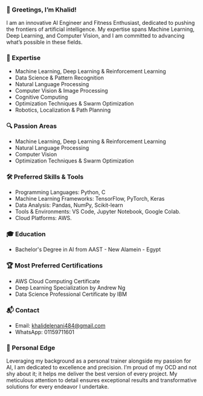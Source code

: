 ### 👋 Greetings, I’m Khalid!
I am an innovative AI Engineer and Fitness Enthusiast, dedicated to pushing the frontiers of artificial intelligence. My expertise spans Machine Learning, Deep Learning, and Computer Vision, and I am committed to advancing what’s possible in these fields.

### 🌟 Expertise
* Machine Learning, Deep Learning & Reinforcement Learning
* Data Science & Pattern Recognition
* Natural Language Processing
* Computer Vision & Image Processing
* Cognitive Computing
* Optimization Techniques & Swarm Optimization
* Robotics, Localization & Path Planning
  
### 🔍 Passion Areas
* Machine Learning, Deep Learning & Reinforcement Learning
* Natural Language Processing
* Computer Vision
* Optimization Techniques & Swarm Optimization

### 🛠️ Preferred Skills & Tools
* Programming Languages: Python, C
* Machine Learning Frameworks: TensorFlow, PyTorch, Keras
* Data Analysis: Pandas, NumPy, Scikit-learn
* Tools & Environments: VS Code, Jupyter Notebook, Google Colab.
* Cloud Platforms: AWS.

### 🎓 Education
* Bachelor's Degree in AI from AAST - New Alamein - Egypt
  
### 🏆 Most Preferred Certifications
* AWS Cloud Computing Certificate
* Deep Learning Specialization by Andrew Ng
* Data Science Professional Certificate by IBM

### 📬 Contact
* Email: khalidelenani484@gmail.com
* WhatsApp: 01159711601
  
### 💪 Personal Edge
Leveraging my background as a personal trainer alongside my passion for AI, I am dedicated to excellence and precision. I’m proud of my OCD and not shy about it; it helps me deliver the best version of every project. My meticulous attention to detail ensures exceptional results and transformative solutions for every endeavor I undertake.
